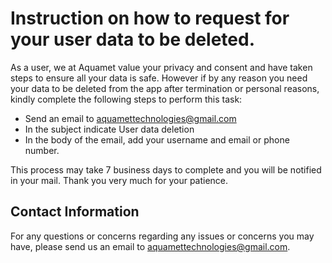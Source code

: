 # Instruction on how to request for your user data to be deleted.

As a user, we at Aquamet value your privacy and consent and have taken steps to ensure all your data is safe.
However if by any reason you need your data to be deleted from the app after termination or personal reasons, 
kindly complete the following steps to perform this task:

- Send an email to aquamettechnologies@gmail.com
- In the subject indicate User data deletion
- In the body of the email, add your username and email or phone number.

This process may take 7 business days to complete and you will be notified in your mail.
Thank you very much for your patience.

## Contact Information

For any questions or concerns regarding any issues or concerns you may have, please send us an email to aquamettechnologies@gmail.com.
